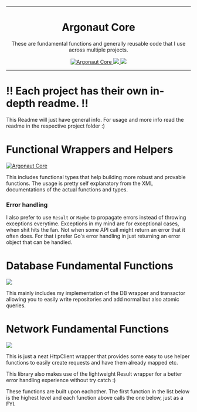 <hr/>
<h1 align="center">
	Argonaut Core
</h1>
<p align="center">
    These are fundamental functions and generally reusable code that I use across multiple projects.
</p>
<p align="center">
    <a href="https://www.nuget.org/packages/ArgonautCore">
        <img alt="Argonaut Core" src="https://img.shields.io/nuget/vpre/ArgonautCore.svg?maxAge=2592000?style=plastic">
    </a>
    <a href="https://www.nuget.org/packages/ArgonautCore.Database/">
        <img src="https://img.shields.io/nuget/vpre/ArgonautCore.Database.svg?maxAge=2592000?style=plastic">
    </a>
    <a href="https://www.nuget.org/packages/ArgonautCore.Network/">
        <img src="https://img.shields.io/nuget/vpre/ArgonautCore.Network.svg?maxAge=2592000?style=plastic">
    </a>
</p>
<hr/>

# !! Each project has their own in-depth readme. !!
This Readme will just have general info. For usage and more info read the readme in the respective project folder :)

# Functional Wrappers and Helpers
<a href="https://www.nuget.org/packages/ArgonautCore">
    <img alt="Argonaut Core" src="https://img.shields.io/nuget/vpre/ArgonautCore.svg?maxAge=2592000?style=plastic">
</a>

This includes functional types that help building more robust and provable functions. The usage is pretty
self explanatory from the XML documentations of the actual functions and types.

### Error handling
I also prefer to use `Result` or `Maybe` to propagate errors instead of throwing exceptions everytime. Exceptions in my mind are for exceptional cases, when shit hits the fan. Not when some API call might return an error that it often does. For that i prefer Go's error handling in just returning an error object that can be handled. 


# Database Fundamental Functions
<a href="https://www.nuget.org/packages/ArgonautCore.Database/">
    <img src="https://img.shields.io/nuget/vpre/ArgonautCore.Database.svg?maxAge=2592000?style=plastic">
</a>

This mainly includes my implementation of the DB wrapper and transactor allowing you 
to easily write repositories and add normal but also atomic queries.

# Network Fundamental Functions
<a href="https://www.nuget.org/packages/ArgonautCore.Network/">
    <img src="https://img.shields.io/nuget/vpre/ArgonautCore.Network.svg?maxAge=2592000?style=plastic">
</a>

This is just a neat HttpClient wrapper that provides some easy to use helper functions 
to easily create requests and have them already mapped etc.

This library also makes use of the lightweight Result wrapper for a better error handling
experience without try catch :)

These functions are built upon eachother. The first function in the list below is the highest level and each function above calls the one below, just as a FYI. 
